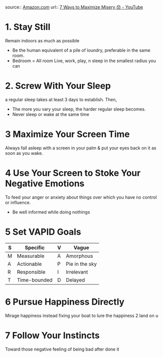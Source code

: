 source:: [Amazon.com](https://www.amazon.com/How-Be-Miserable-Strategies-Already/dp/1626254060/)
url:: [7 Ways to Maximize Misery 😞 - YouTube](https://www.youtube.com/watch?v=LO1mTELoj6o)

# 1. Stay Still
Remain indoors as much as possible
- Be the human equivalent of a pile of loundry, preferable in the same room.
- Bedroom = All room
  Live, work, play, n sleep in the smallest radius you can

# 2. Screw With Your Sleep
a regular sleep takes at least 3 days to establish. Then, 
- The more you vary your sleep, the harder regular sleep becomes.
- Never sleep or wake at the same time

# 3 Maximize Your Screen Time
Always fall asleep with a screen in your palm & put your eyes back on it as soon as you wake.

# 4 Use Your Screen to Stoke Your Negative Emotions
To feed your anger or anxiety about things over which you have no control or influence.
- Be well informed while doing nothings

# 5 Set VAPID Goals

| S   | Specific     | V   | Vague          |
| --- | ------------ | --- | -------------- |
| M   | Measurable   | A   | Amorphous      |
| A   | Actionable   | P   | Pie in the sky |
| R   | Responsible  | I   | Irrelevant     |
| T   | Time-bounded | D   | Delayed        |

# 6 Pursue Happiness Directly
Mirage happiness instead fixing your boat to lure the happiness 2 land on u

# 7 Follow Your Instincts
Toward those negative feeling of being bad after done it

